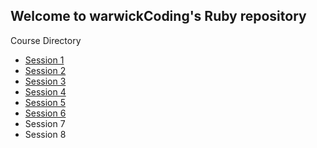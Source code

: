 Welcome to warwickCoding's Ruby repository
---
Course Directory

- [Session 1][1]
- [Session 2][2]
- [Session 3][3]
- [Session 4][4]
- [Session 5][5]
- [Session 6][6]
- Session 7
- Session 8


[1]: /session_1
[2]: /session_2
[3]: /session_3
[4]: /session_4
[5]: /session_5
[6]: /session_6
